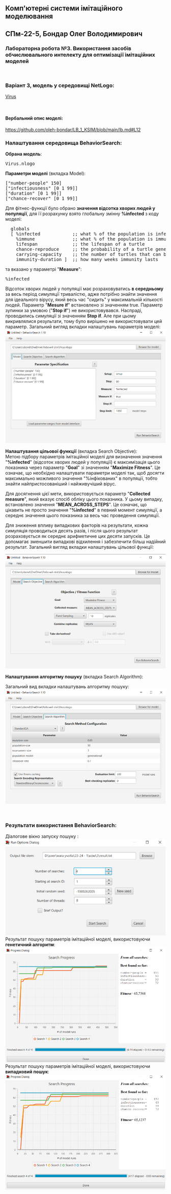 ## Комп'ютерні системи імітаційного моделювання
## СПм-22-5, **Бондар Олег Володимирович**
### Лабораторна робота №**3**. Використання засобів обчислювального интелекту для оптимізації імітаційних моделей

<br>

### Варіант 3, модель у середовищі NetLogo:
[Virus](http://https://www.netlogoweb.org/launch#https://www.netlogoweb.org/assets/modelslib/Sample%20Models/Biology/Virus.nlogo)

<br>

#### Вербальний опис моделі:

https://github.com/oleh-bondar/LB_1_KSIM/blob/main/lb.md#L12

### Налаштування середовища BehaviorSearch:

**Обрана модель**:
<pre>
Virus.nlogo
</pre>
**Параметри моделі** (вкладка Model):  

<pre>
["number-people" 150]
["infectiousness" [0 1 99]]
["duration" [0 1 99]]
["chance-recover" [0 1 99]]
</pre>

Для фітнес-функції було обрано **значення відсотка хворих людей у популяції**, для її розрахунку взято глобальну змінну **%infected** з коду моделі:
<pre>
  globals
  [ %infected            ;; what % of the population is infectious
    %immune              ;; what % of the population is immune
    lifespan             ;; the lifespan of a turtle
    chance-reproduce     ;; the probability of a turtle generating an offspring each tick
    carrying-capacity    ;; the number of turtles that can be in the world at one time
    immunity-duration ]  ;; how many weeks immunity lasts
</pre>
та вказано у параметрі "**Measure**":
<pre>
%infected 
</pre>

Відсоток хворих людей у популяції має розраховуватись **в середньому** за весь період симуляції тривалістю, адже потрібно знайти значення для ідеального вірусу, який весь час "сидить" у максимальній кількості людей.
Параметр "**Mesure if**" встановлено зі значенням true. Параметр зупинки за умовою ("**Stop if**") не використовувався. Наспраді, проводились симуляції зі значенням **Stop if**.
Але при цьому викривлялися результати, тому було вирішено не використовувати цей параметр.
Загальний вигляд вкладки налаштувань параметрів моделі:  
![Вкладка налаштувань параметрів моделі](parameters2.png)

**Налаштування цільової функції** (вкладка Search Objective):  
Метою підбору параметрів імітаційної моделі для визначення значення "**%infected**" (відсоток хворих людей у популяції) є максимізація цього показника через параметр "**Goal**" зі значенням "**Maximize Fitness**". Це означає, що необхідно налаштувати параметри моделі так, щоб досягти максимально можливого значення "%інфікованих" в популяції, тобто знайти найпристосованіший і найживучіший вірус.

Для досягнення цієї мети, використовується параметр "**Collected measure**", який вказує спосіб обліку цього показника. У цьому випадку, встановлено значення "**MEAN_ACROSS_STEPS**". Це означає, що цікавить не просто значення "**%infected**" в певний момент симуляції, а середнє значення цього показника за весь час проведення симуляції.

Для зниження впливу випадкових факторів на результати, кожна симуляція проводиться десять разів, і після цього результат розраховується як середнє арифметичне цих десяти запусків. Це допомагає зменшити випадкові відхилення і забезпечити більш надійний результат.
Загальний вигляд вкладки налаштувань цільової функції: 

![Вкладка налаштувань цільової функції](objective.png)

**Налаштування алгоритму пошуку** (вкладка Search Algorithm):  

Загальний вид вкладки налаштувань алгоритму пошуку:  
![Вкладка налаштувань пошуку](search.png)

<br>

### Результати використання BehaviorSearch:
Діалогове вікно запуску пошуку :  
![Вікно запуску пошуку](dialog.png)
Результат пошуку параметрів імітаційної моделі, використовуючи **генетичний алгоритм**:  
![Результати пошуку за допомогою ГА](result-ga.png)
Результат пошуку параметрів імітаційної моделі, використовуючи **випадковий пошук**:  
![Результати випадкового пошуку](result-rs.png)
